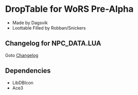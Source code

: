 # DropTable for WoRS Pre-Alpha
- Made by Dagsvik
- Loottable Filled by Robban/Snickers

## Changelog for NPC_DATA.LUA
Goto [Changelog](docs\Changelog-npc_data.md)

## Dependencies
- LibDBIcon
- Ace3